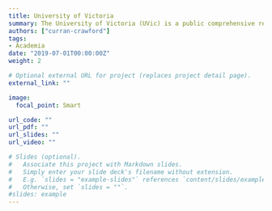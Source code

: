 ```yaml
---
title: University of Victoria
summary: The University of Victoria (UVic) is a public comprehensive research university located in British Columbia, Canada. Tracing its roots back to 1903, UVic is the oldest post-secondary institution in British Columbia With an annual research budget of over $100 million.
authors: ["curran-crawford"]
tags:
- Academia
date: "2019-07-01T00:00:00Z"
weight: 2

# Optional external URL for project (replaces project detail page).
external_link: ""

image:
  focal_point: Smart

url_code: ""
url_pdf: ""
url_slides: ""
url_video: ""

# Slides (optional).
#   Associate this project with Markdown slides.
#   Simply enter your slide deck's filename without extension.
#   E.g. `slides = "example-slides"` references `content/slides/example-slides.md`.
#   Otherwise, set `slides = ""`.
#slides: example
---
```

